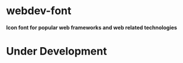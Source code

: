 # webdev-font

#### Icon font for popular web frameworks and web related technologies


# Under Development

